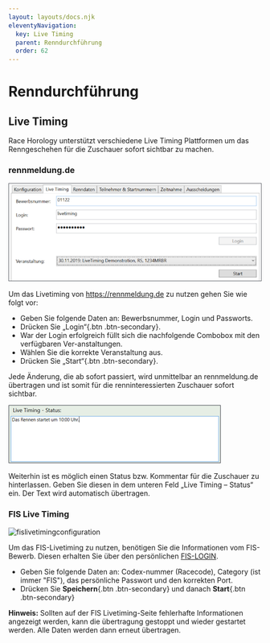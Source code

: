 ```yaml
---
layout: layouts/docs.njk
eleventyNavigation:
  key: Live Timing
  parent: Renndurchführung
  order: 62
---
```


# Renndurchführung

##	Live Timing 

Race Horology unterstützt verschiedene Live Timing Plattformen um das Renngeschehen für die Zuschauer sofort sichtbar zu machen.

###	rennmeldung.de

![rennmeldung](../../assets/images/de/rennmeldung.png)

Um das Livetiming von https://rennmeldung.de zu nutzen gehen Sie wie folgt vor:

-	Geben Sie folgende Daten an: Bewerbsnummer, Login und Passworts.
-	Drücken Sie „Login“{.btn .btn-secondary}.
-	War der Login erfolgreich füllt sich die nachfolgende Combobox mit den verfügbaren Ver-anstaltungen. 
-	Wählen Sie die korrekte Veranstaltung aus.
-	Drücken Sie „Start“{.btn .btn-secondary}.

Jede Änderung, die ab sofort passiert, wird unmittelbar an rennmeldung.de übertragen und ist somit für die renninteressierten Zuschauer sofort sichtbar.

![livetimingstatus](../../assets/images/de/livetimingstatus.png)

Weiterhin ist es möglich einen Status bzw. Kommentar für die Zuschauer zu hinterlassen. Geben Sie diesen in dem unteren Feld „Live Timing – Status“ ein. Der Text wird automatisch übertragen.

###	FIS Live Timing

![fislivetimingconfiguration](../../assets/images/de/livetimingfis.png)

Um das FIS-Livetiming zu nutzen, benötigen Sie die Informationen vom FIS-Bewerb. Diesen erhalten Sie über den persönlichen [FIS-LOGIN](https://data.fis-ski.com/member-section/live-races-registration.html).

- Geben Sie folgende Daten an: Codex-nummer (Racecode), Category (ist immer "FIS"), das persönliche Passwort und den korrekten Port.
- Drücken Sie **Speichern**{.btn .btn-secondary} und danach **Start**{.btn .btn-secondary}

**Hinweis:** Sollten auf der FIS Livetiming-Seite fehlerhafte Informationen angezeigt werden, kann die übertragung gestoppt und wieder gestartet werden. Alle Daten werden dann erneut übertragen. 